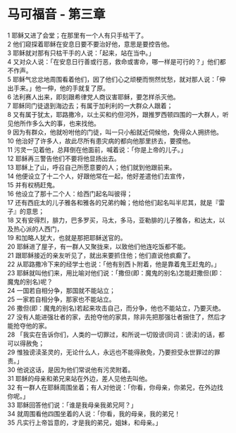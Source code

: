# 马可福音 - 第三章
  
 1 耶稣又进了会堂；在那里有一个人有只手枯干了。  
 2 他们窥探着耶稣在安息日要不要治好他，意思是要控告他。  
 3 耶稣就对那有只枯干手的人说：「起来，站在当中。」  
 4 又对众人说：「在安息日行善或行恶，救命或害命，哪一样是可行的？」他们都不作声。  
 5 耶稣气忿忿地周围看着他们，因了他们心之顽梗而恻然忧愁，就对那人说：「伸出手来。」他一伸，他的手就复了原。  
 6 法利赛人出来，即刻跟希律党人商议害耶稣，要怎样杀灭他。  
 7 耶稣同门徒退到海边去；有属于加利利的一大群众人跟着；  
 8 又有属于犹太，耶路撒冷，以土买和约但河外，跟推罗西顿四围的一大群人，听见他所作多么大的事，也来找他。  
 9 因为有群众，他就吩咐他的门徒，叫一只小船就近伺候他，免得众人拥挤他。  
 10 他治好了许多人，故此尽所有患灾病的都向他那里挤去，要摸他。  
 11 污灵一见着他，总拜倒在他面前，喊着说：「你是上帝的儿子。」  
 12 耶稣再三警告他们不要将他显扬出去。  
 13 耶稣上了山，呼召自己所愿意要的人；他们就到他跟前来。  
 14 他便设立了十二个人，好跟他常在一起，他好差遣他们去宣传，  
 15 并有权柄赶鬼。  
 16 他设立了那十二个人：给西门起名叫彼得；  
 17 还有西庇太的儿子雅各和雅各的兄弟约翰；他给他们起名叫半尼其，就是『雷子』的意思；  
 18 又有安得烈，腓力，巴多罗买，马太，多马，亚勒腓的儿子雅各，和达太，以及热心派的人西门，  
 19 和加略人犹大，也就是那把耶稣送官的。  
 20 耶稣进了屋子，有一群人又聚拢来，以致他们他连吃饭都不能。  
 21 跟耶稣接近的亲友听见了，就出来要抓住他；他们直说他疯癫了。  
 22 从耶路撒冷下来的经学士也说：「他有别西卜附着，他是靠着鬼王赶鬼的。」  
 23 耶稣就叫他们来，用比喻对他们说：「撒但(即：魔鬼的别名)怎能赶撒但(即：魔鬼的别名)呢？  
 24 一国若自相分争，那国就不能站立；  
 25 一家若自相分争，那家也不能站立。  
 26 撒但(即：魔鬼的别名)若起来攻击自己，而分争，他也不能站立，乃要灭绝。  
 27 没有人能进强壮者的家，去抢夺他的家具，除非先把那强壮者捆住了，然后才能抢夺他的家。  
 28 「我实在告诉你们，人类的一切罪过，和所说一切毁谤(同词：谤渎)的话，都可以得赦免；  
 29 惟独谤渎圣灵的，无论什么人，永远也不能得赦免，乃要担受永世罪过的罪责。」  
 30 他说这话，是因为他们常说他有污灵附着。  
 31 耶稣的母亲和弟兄来站在外边，差人见他去叫他。  
 32 有一群人在耶稣周围坐着；有人对他说：「你看，你母亲，你弟兄，在外边找你呢。」  
 33 耶稣回答他们说：「谁是我母亲我弟兄阿？」  
 34 就周围看他四围坐着的人说：「你看，我的母亲，我的弟兄！  
 35 凡实行上帝旨意的，才是我的弟兄，姐妹，和母亲。」